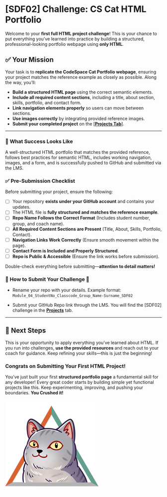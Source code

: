 # [SDF02] Challenge: CS Cat HTML Portfolio  

Welcome to your **first full HTML project challenge**! This is your chance to put everything you’ve learned into practice by building a structured, professional-looking portfolio webpage using **only HTML**.  

## ✅ **Your Mission**  
Your task is to **replicate the CodeSpace Cat Portfolio webpage**, ensuring your project matches the reference example as closely as possible. Along the way, you’ll:  
- **Build a structured HTML page** using the correct semantic elements.  
- **Include all required content sections**, including a title, about section, skills, portfolio, and contact form.  
- **Link navigation elements properly** so users can move between sections.  
- **Use images correctly** by integrating provided reference images.  
- **Submit your completed project** on the [**[Projects Tab](https://learn.codespace.co.za/projects)**].  

---

### 🎯 **What Success Looks Like**  

A well-structured HTML portfolio that matches the provided reference, follows best practices for semantic HTML, includes working navigation, images, and a form, and is successfully pushed to GitHub and submitted via the LMS.  

### ✅ **Pre-Submission Checklist**  

Before submitting your project, ensure the following:  

- [ ] Your repository **exists under your GitHub account** and contains your updates.  
- [ ] The HTML file is **fully structured and matches the reference example**.  
- [ ] **Repo Name Follows the Correct Format** (Includes student number, group, and coach name).   
- [ ] **All Required Content Sections are Present** (Title, About, Skills, Portfolio, Contact).  
- [ ] **Navigation Links Work Correctly** (Ensure smooth movement within the page).  
- [ ] **Contact Form is Included and Properly Structured**.  
- [ ] **Repo is Public & Accessible** (Ensure the link works before submission).  

Double-check everything before submitting—**attention to detail matters!**  

### 🚨 **How to Submit Your Challenge** 🚨  

- Rename your repo with your details. Example format:  
  `Module_04_StudentNo_Classcode_Group_Name-Surname_SDF02`  

- Submit your GitHub Repo link through the LMS. You will find the [SDF02] challenge in the **[Projects](https://learn.codespace.co.za/projects)** tab.  

---

## 🚀 **Next Steps**  
This is your opportunity to apply everything you’ve learned about HTML. If you run into challenges, **use the provided resources** and reach out to your coach for guidance. Keep refining your skills—this is just the beginning!  


### **Congrats on Submitting Your First HTML Project!**  

You’ve just built your first **structured portfolio page** a fundamental skill for any developer! Every great coder starts by building simple yet functional projects like this. Keep experimenting, improving, and pushing your boundaries. **You Crushed it!**

![alt text](image.png)
